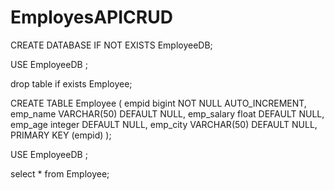 # EmployesAPICRUD

CREATE DATABASE IF NOT EXISTS EmployeeDB;

USE EmployeeDB ;

drop table if exists Employee;

CREATE TABLE Employee (
 empid bigint NOT NULL AUTO_INCREMENT,
 emp_name VARCHAR(50) DEFAULT NULL,
 emp_salary float DEFAULT NULL,
 emp_age integer DEFAULT NULL,
 emp_city VARCHAR(50) DEFAULT NULL,
 PRIMARY KEY (empid)
 );
 
 
 USE EmployeeDB ;
 
 select * from Employee;
